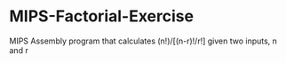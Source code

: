 # MIPS-Factorial-Exercise
MIPS Assembly program that calculates (n!)/[(n-r)!/r!] given two inputs, n and r
